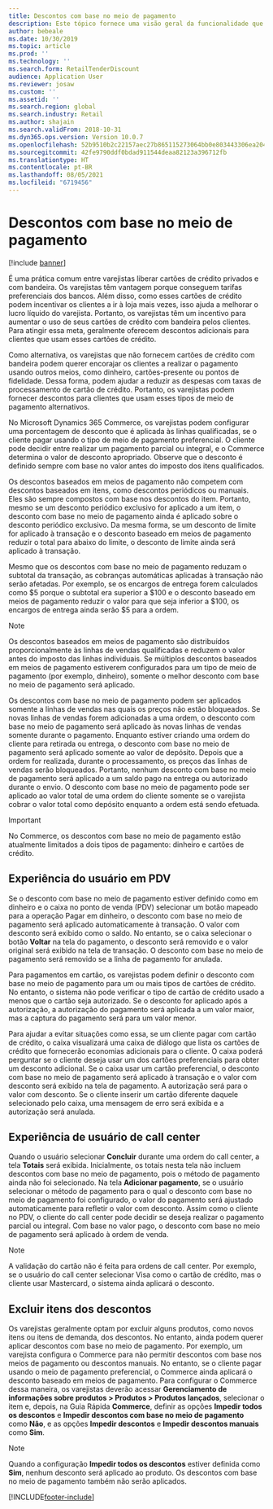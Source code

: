 ```yaml
---
title: Descontos com base no meio de pagamento
description: Este tópico fornece uma visão geral da funcionalidade que permite que os varejistas configurem descontos para tipos específicos de meio de pagamento.
author: bebeale
ms.date: 10/30/2019
ms.topic: article
ms.prod: ''
ms.technology: ''
ms.search.form: RetailTenderDiscount
audience: Application User
ms.reviewer: josaw
ms.custom: ''
ms.assetid: ''
ms.search.region: global
ms.search.industry: Retail
ms.author: shajain
ms.search.validFrom: 2018-10-31
ms.dyn365.ops.version: Version 10.0.7
ms.openlocfilehash: 52b9510b2c22157aec27b865115273064bb0e803443306ea20468b93a2ea3ca7
ms.sourcegitcommit: 42fe9790ddf0bdad911544deaa82123a396712fb
ms.translationtype: HT
ms.contentlocale: pt-BR
ms.lasthandoff: 08/05/2021
ms.locfileid: "6719456"
---
```

# <a name="tender-based-discounts"></a>Descontos com base no meio de pagamento

[!include [banner](includes/banner.md)]


É uma prática comum entre varejistas liberar cartões de crédito privados e com bandeira. Os varejistas têm vantagem porque conseguem tarifas preferenciais dos bancos. Além disso, como esses cartões de crédito podem incentivar os clientes a ir à loja mais vezes, isso ajuda a melhorar o lucro líquido do varejista. Portanto, os varejistas têm um incentivo para aumentar o uso de seus cartões de crédito com bandeira pelos clientes. Para atingir essa meta, geralmente oferecem descontos adicionais para clientes que usam esses cartões de crédito.

Como alternativa, os varejistas que não fornecem cartões de crédito com bandeira podem querer encorajar os clientes a realizar o pagamento usando outros meios, como dinheiro, cartões-presente ou pontos de fidelidade. Dessa forma, podem ajudar a reduzir as despesas com taxas de processamento de cartão de crédito. Portanto, os varejistas podem fornecer descontos para clientes que usam esses tipos de meio de pagamento alternativos.

No Microsoft Dynamics 365 Commerce, os varejistas podem configurar uma porcentagem de desconto que é aplicada às linhas qualificadas, se o cliente pagar usando o tipo de meio de pagamento preferencial. O cliente pode decidir entre realizar um pagamento parcial ou integral, e o Commerce determina o valor de desconto apropriado. Observe que o desconto é definido sempre com base no valor antes do imposto dos itens qualificados.

Os descontos baseados em meios de pagamento não competem com descontos baseados em itens, como descontos periódicos ou manuais. Eles são sempre compostos com base nos descontos do item. Portanto, mesmo se um desconto periódico exclusivo for aplicado a um item, o desconto com base no meio de pagamento ainda é aplicado sobre o desconto periódico exclusivo. Da mesma forma, se um desconto de limite for aplicado à transação e o desconto baseado em meios de pagamento reduzir o total para abaixo do limite, o desconto de limite ainda será aplicado à transação.

Mesmo que os descontos com base no meio de pagamento reduzam o subtotal da transação, as cobranças automáticas aplicadas à transação não serão afetadas. Por exemplo, se os encargos de entrega forem calculados como $5 porque o subtotal era superior a $100 e o desconto baseado em meios de pagamento reduzir o valor para que seja inferior a $100, os encargos de entrega ainda serão $5 para a ordem.


> [!NOTE]
> Os descontos baseados em meios de pagamento são distribuídos proporcionalmente às linhas de vendas qualificadas e reduzem o valor antes do imposto das linhas individuais. Se múltiplos descontos baseados em meios de pagamento estiverem configurados para um tipo de meio de pagamento (por exemplo, dinheiro), somente o melhor desconto com base no meio de pagamento será aplicado.

Os descontos com base no meio de pagamento podem ser aplicados somente a linhas de vendas nas quais os preços não estão bloqueados. Se novas linhas de vendas forem adicionadas a uma ordem, o desconto com base no meio de pagamento será aplicado às novas linhas de vendas somente durante o pagamento. Enquanto estiver criando uma ordem do cliente para retirada ou entrega, o desconto com base no meio de pagamento será aplicado somente ao valor de depósito. Depois que a ordem for realizada, durante o processamento, os preços das linhas de vendas serão bloqueados. Portanto, nenhum desconto com base no meio de pagamento será aplicado a um saldo pago na entrega ou autorizado durante o envio. O desconto com base no meio de pagamento pode ser aplicado ao valor total de uma ordem do cliente somente se o varejista cobrar o valor total como depósito enquanto a ordem está sendo efetuada.

> [!IMPORTANT]
> No Commerce, os descontos com base no meio de pagamento estão atualmente limitados a dois tipos de pagamento: dinheiro e cartões de crédito.

## <a name="pos-user-experience"></a>Experiência do usuário em PDV

Se o desconto com base no meio de pagamento estiver definido como em dinheiro e o caixa no ponto de venda (PDV) selecionar um botão mapeado para a operação Pagar em dinheiro, o desconto com base no meio de pagamento será aplicado automaticamente à transação. O valor com desconto será exibido como o saldo. No entanto, se o caixa selecionar o botão **Voltar** na tela do pagamento, o desconto será removido e o valor original será exibido na tela de transação. O desconto com base no meio de pagamento será removido se a linha de pagamento for anulada.

Para pagamentos em cartão, os varejistas podem definir o desconto com base no meio de pagamento para um ou mais tipos de cartões de crédito. No entanto, o sistema não pode verificar o tipo de cartão de crédito usado a menos que o cartão seja autorizado. Se o desconto for aplicado após a autorização, a autorização do pagamento será aplicada a um valor maior, mas a captura do pagamento será para um valor menor.

Para ajudar a evitar situações como essa, se um cliente pagar com cartão de crédito, o caixa visualizará uma caixa de diálogo que lista os cartões de crédito que fornecerão economias adicionais para o cliente. O caixa poderá perguntar se o cliente deseja usar um dos cartões preferenciais para obter um desconto adicional. Se o caixa usar um cartão preferencial, o desconto com base no meio de pagamento será aplicado à transação e o valor com desconto será exibido na tela de pagamento. A autorização será para o valor com desconto. Se o cliente inserir um cartão diferente daquele selecionado pelo caixa, uma mensagem de erro será exibida e a autorização será anulada.


## <a name="call-center-user-experience"></a>Experiência de usuário de call center

Quando o usuário selecionar **Concluir** durante uma ordem do call center, a tela **Totais** será exibida. Inicialmente, os totais nesta tela não incluem descontos com base no meio de pagamento, pois o método de pagamento ainda não foi selecionado. Na tela **Adicionar pagamento**, se o usuário selecionar o método de pagamento para o qual o desconto com base no meio de pagamento foi configurado, o valor do pagamento será ajustado automaticamente para refletir o valor com desconto. Assim como o cliente no PDV, o cliente do call center pode decidir se deseja realizar o pagamento parcial ou integral. Com base no valor pago, o desconto com base no meio de pagamento será aplicado à ordem de venda.

> [!NOTE]
> A validação do cartão não é feita para ordens de call center. Por exemplo, se o usuário do call center selecionar Visa como o cartão de crédito, mas o cliente usar Mastercard, o sistema ainda aplicará o desconto.

## <a name="exclude-items-from-discounts"></a>Excluir itens dos descontos

Os varejistas geralmente optam por excluir alguns produtos, como novos itens ou itens de demanda, dos descontos. No entanto, ainda podem querer aplicar descontos com base no meio de pagamento. Por exemplo, um varejista configura o Commerce para não permitir descontos com base nos meios de pagamento ou descontos manuais. No entanto, se o cliente pagar usando o meio de pagamento preferencial, o Commerce ainda aplicará o desconto baseado em meios de pagamento. Para configurar o Commerce dessa maneira, os varejistas deverão acessar **Gerenciamento de informações sobre produtos > Produtos > Produtos lançados**, selecionar o item e, depois, na Guia Rápida **Commerce**, definir as opções **Impedir todos os descontos** e **Impedir descontos com base no meio de pagamento** como **Não**, e as opções **Impedir descontos** e **Impedir descontos manuais** como **Sim**.

> [!NOTE]
> Quando a configuração **Impedir todos os descontos** estiver definida como **Sim**, nenhum desconto será aplicado ao produto. Os descontos com base no meio de pagamento também não serão aplicados.


[!INCLUDE[footer-include](../includes/footer-banner.md)]